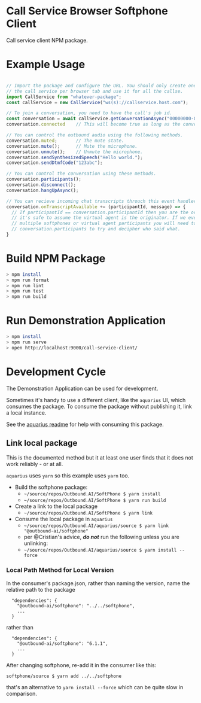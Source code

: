 # Call Service Browser Softphone Client
Call service client NPM package.

# Example Usage

```javascript

// Import the package and configure the URL. You should only create one instance of 
// the call service per browser tab and use it for all the callse.
import CallService from "whatever-package";
const callService = new CallService("ws(s)://callservice.host.com");

// To join a conversation, you need to have the call's job id.
const conversation = await callService.getConversationAsync("00000000-0000-0000-0000-0000000000");
conversation.connected    // This will become true as long as the conversation is connected.

// You can control the outbound audio using the following methods.
conversation.muted;       // The mute state.
conversation.mute();      // Mute the microphone.
conversation.unmute();    // Unmute the microphone.
conversation.sendSynthesizedSpeech("Hello world.");                     // Send a synthesized audio response generated from text.
conversation.sendDtmfCode("123abc");                                    // Send the dial tone audio signals represented by the text.

// You can control the conversation using these methods.
conversation.participants();                                            // Retrieves metadata about the call participants.
conversation.disconnect();                                              // This leaves the call without interrupting it.
conversation.hangUpAsync();                                             // This ends the call for all participants.

// You can recieve incoming chat transcripts throuch this event handler.
conversation.onTranscriptAvailable += (participantId, message) => {
  // If participantId == conversation.participantId then you are the originator. Otherwise
  // it's safe to assume the virtual agent is the originator. If we ever have a call with
  // multiple softphones or virtual agent participants you will need to consult with
  // conversation.participants to try and decipher who said what.
}
```

# Build NPM Package
```bash
> npm install
> npm run format
> npm run lint
> npm run test
> npm run build
```

# Run Demonstration Application
```bash
> npm install
> npm run serve
> open http://localhost:9000/call-service-client/
```

# Development Cycle
The Demonstration Application can be used for development.

Sometimes it's handy to use a different client, like the `aquarius` UI, which consumes the package.
To consume the package without publishing it, link a local instance.

See the [aquarius readme](https://github.com/outbound-ai/aquarius#readme) for help with consuming this package.

## Link local package

This is the documented method but it at least one user finds that it does not work reliably - or at all.

`aquarius` uses `yarn` so this example uses `yarn` too.

- Build the softphone package:
  - `~/source/repos/Outbound.AI/SoftPhone $ yarn install`
  - `~/source/repos/Outbound.AI/SoftPhone $ yarn run build`
- Create a link to the local package
  - `~/source/repos/Outbound.AI/SoftPhone $ yarn link`
- Consume the local package in `aquarius`
  - `~/source/repos/Outbound.AI/aquarius/source $ yarn link "@outbound-ai/softphone"`
  - per @Cristian's advice, _**do not**_ run the following unless you are unlinking:
  - `~/source/repos/Outbound.AI/aquarius/source $ yarn install --force`

### Local Path Method for Local Version
In the consumer's package.json, rather than naming the version, name the relative path to the package
```
  "dependencies": {
    "@outbound-ai/softphone": "../../softphone",
    ...
  }
```

rather than
```
  "dependencies": {
    "@outbound-ai/softphone": "6.1.1",
    ...
  }
```

After changing softphone, re-add it in the consumer like this:
```shell
softphone/source $ yarn add ../../softphone
```
that's an alternative to `yarn install --force` which can be quite slow in comparison.

